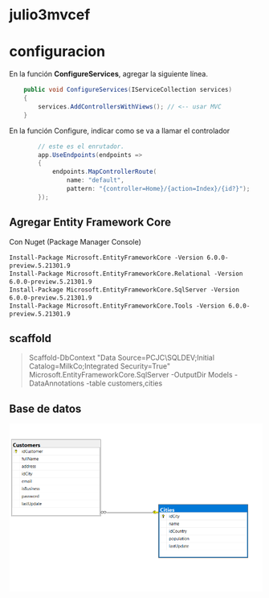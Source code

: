 # julio3mvcef

# configuracion 

En la función **ConfigureServices**, agregar la siguiente línea.

```c#
    public void ConfigureServices(IServiceCollection services)
    {
        services.AddControllersWithViews(); // <-- usar MVC
    }
```

En la función Configure, indicar como se va a llamar el controlador

```c#
		// este es el enrutador.
		app.UseEndpoints(endpoints =>
        {
            endpoints.MapControllerRoute(
                name: "default",
                pattern: "{controller=Home}/{action=Index}/{id?}");
        });
```

## Agregar Entity Framework Core

Con Nuget (Package Manager Console)

```
Install-Package Microsoft.EntityFrameworkCore -Version 6.0.0-preview.5.21301.9
Install-Package Microsoft.EntityFrameworkCore.Relational -Version 6.0.0-preview.5.21301.9
Install-Package Microsoft.EntityFrameworkCore.SqlServer -Version 6.0.0-preview.5.21301.9
Install-Package Microsoft.EntityFrameworkCore.Tools -Version 6.0.0-preview.5.21301.9
```


## scaffold

>  Scaffold-DbContext "Data Source=PCJC\SQLDEV;Initial Catalog=MilkCo;Integrated Security=True" Microsoft.EntityFrameworkCore.SqlServer -OutputDir Models  -DataAnnotations -table customers,cities



## Base de datos

![](diagrama.png)


